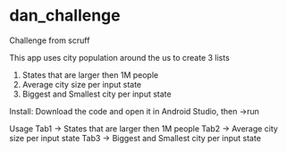 # dan_challenge
Challenge from scruff

This app uses city population around the us to create 3 lists 
1. States that are larger then 1M people
2. Average city size per input state
3. Biggest and Smallest city per input state

Install:
Download the code and open it in Android Studio, then ->run

Usage
Tab1 -> States that are larger then 1M people
Tab2 -> Average city size per input state
Tab3 -> Biggest and Smallest city per input state
